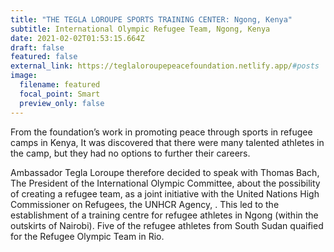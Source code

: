 ```yaml
---
title: "THE TEGLA LOROUPE SPORTS TRAINING CENTER: Ngong, Kenya"
subtitle: International Olympic Refugee Team, Ngong, Kenya
date: 2021-02-02T01:53:15.664Z
draft: false
featured: false
external_link: https://teglaloroupepeacefoundation.netlify.app/#posts
image:
  filename: featured
  focal_point: Smart
  preview_only: false
---
```

From the foundation’s work in promoting peace through sports in refugee camps in Kenya, It was discovered that there were many talented athletes in the camp, but they had no options to further their careers. 

Ambassador Tegla Loroupe therefore decided to speak with Thomas Bach, The President of the International Olympic Committee, about the possibility of creating a refugee team, as a joint initiative with the United Nations High Commissioner on Refugees, the UNHCR Agency, . This led to the establishment of a training centre for refugee athletes in Ngong (within the outskirts of Nairobi). Five of the refugee athletes from South Sudan quaified for the Refugee Olympic Team in Rio.